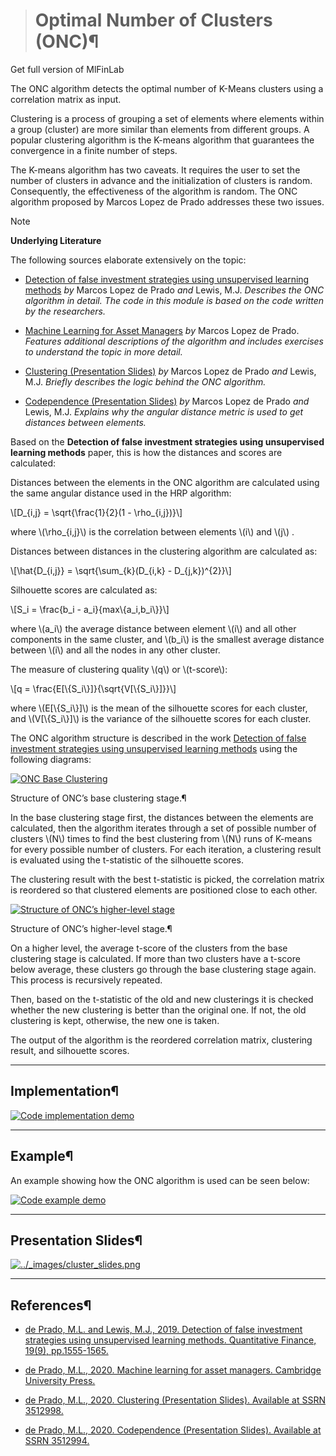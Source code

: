 > # Optimal Number of Clusters (ONC)¶

Get full version of MlFinLab

  

The ONC algorithm detects the optimal number of K-Means clusters using a
correlation matrix as input.

Clustering is a process of grouping a set of elements where elements within a
group (cluster) are more similar than elements from different groups. A
popular clustering algorithm is the K-means algorithm that guarantees the
convergence in a finite number of steps.

The K-means algorithm has two caveats. It requires the user to set the number
of clusters in advance and the initialization of clusters is random.
Consequently, the effectiveness of the algorithm is random. The ONC algorithm
proposed by Marcos Lopez de Prado addresses these two issues.

Note

**Underlying Literature**

The following sources elaborate extensively on the topic:

  * [Detection of false investment strategies using unsupervised learning methods](https://papers.ssrn.com/sol3/abstract_id=3167017) _by_ Marcos Lopez de Prado _and_ Lewis, M.J. _Describes the ONC algorithm in detail. The code in this module is based on the code written by the researchers._

  * [Machine Learning for Asset Managers](https://www.cambridge.org/core/books/machine-learning-for-asset-managers/6D9211305EA2E425D33A9F38D0AE3545) _by_ Marcos Lopez de Prado. _Features additional descriptions of the algorithm and includes exercises to understand the topic in more detail._

  * [Clustering (Presentation Slides)](https://papers.ssrn.com/sol3/abstract_id=3512998) _by_ Marcos Lopez de Prado _and_ Lewis, M.J. _Briefly describes the logic behind the ONC algorithm._

  * [Codependence (Presentation Slides)](https://papers.ssrn.com/sol3/abstract_id=3512994) _by_ Marcos Lopez de Prado _and_ Lewis, M.J. _Explains why the angular distance metric is used to get distances between elements._

Based on the **Detection of false investment strategies using unsupervised
learning methods** paper, this is how the distances and scores are calculated:

Distances between the elements in the ONC algorithm are calculated using the
same angular distance used in the HRP algorithm:

\\[D_{i,j} = \sqrt{\frac{1}{2}(1 - \rho_{i,j})}\\]

where \\(\rho_{i,j}\\) is the correlation between elements \\(i\\) and \\(j\\)
.

Distances between distances in the clustering algorithm are calculated as:

\\[\hat{D_{i,j}} = \sqrt{\sum_{k}(D_{i,k} - D_{j,k})^{2}}\\]

Silhouette scores are calculated as:

\\[S_i = \frac{b_i - a_i}{max\\{a_i,b_i\\}}\\]

where \\(a_i\\) the average distance between element \\(i\\) and all other
components in the same cluster, and \\(b_i\\) is the smallest average distance
between \\(i\\) and all the nodes in any other cluster.

The measure of clustering quality \\(q\\) or \\(t-score\\):

\\[q = \frac{E[\\{S_i\\}]}{\sqrt{V[\\{S_i\\}]}}\\]

where \\(E[\\{S_i\\}]\\) is the mean of the silhouette scores for each
cluster, and \\(V[\\{S_i\\}]\\) is the variance of the silhouette scores for
each cluster.

The ONC algorithm structure is described in the work [Detection of false
investment strategies using unsupervised learning
methods](https://papers.ssrn.com/sol3/papers.cfm?abstract_id=3167017) using
the following diagrams:

[![ONC Base
Clustering](../_images/onc_base_clustering.png)](../_images/onc_base_clustering.png)

Structure of ONC’s base clustering stage.¶

In the base clustering stage first, the distances between the elements are
calculated, then the algorithm iterates through a set of possible number of
clusters \\(N\\) times to find the best clustering from \\(N\\) runs of
K-means for every possible number of clusters. For each iteration, a
clustering result is evaluated using the t-statistic of the silhouette scores.

The clustering result with the best t-statistic is picked, the correlation
matrix is reordered so that clustered elements are positioned close to each
other.

[![Structure of ONC’s higher-level
stage](../_images/onc_higher_level.png)](../_images/onc_higher_level.png)

Structure of ONC’s higher-level stage.¶

On a higher level, the average t-score of the clusters from the base
clustering stage is calculated. If more than two clusters have a t-score below
average, these clusters go through the base clustering stage again. This
process is recursively repeated.

Then, based on the t-statistic of the old and new clusterings it is checked
whether the new clustering is better than the original one. If not, the old
clustering is kept, otherwise, the new one is taken.

The output of the algorithm is the reordered correlation matrix, clustering
result, and silhouette scores.

* * *

## Implementation¶

[![Code implementation
demo](../_images/implementation_medium2.png)](../_images/implementation_medium2.png)

* * *

## Example¶

An example showing how the ONC algorithm is used can be seen below:

[![Code example
demo](../_images/example_medium1.png)](../_images/example_medium1.png)

* * *

## Presentation Slides¶

[![../_images/cluster_slides.png](../_images/cluster_slides.png)](https://papers.ssrn.com/sol3/papers.cfm?abstract_id=3512998)

* * *

## References¶

  * [de Prado, M.L. and Lewis, M.J., 2019. Detection of false investment strategies using unsupervised learning methods. Quantitative Finance, 19(9), pp.1555-1565.](https://papers.ssrn.com/sol3/abstract_id=3167017)

  * [de Prado, M.L., 2020. Machine learning for asset managers. Cambridge University Press.](https://www.cambridge.org/core/books/machine-learning-for-asset-managers/6D9211305EA2E425D33A9F38D0AE3545)

  * [de Prado, M.L., 2020. Clustering (Presentation Slides). Available at SSRN 3512998.](https://papers.ssrn.com/sol3/abstract_id=3512998)

  * [de Prado, M.L., 2020. Codependence (Presentation Slides). Available at SSRN 3512994.](https://papers.ssrn.com/sol3/abstract_id=3512994)

